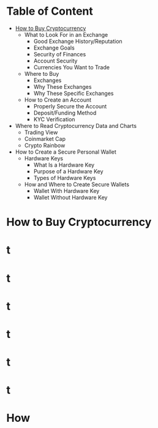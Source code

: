 # Table of Content

- [How to Buy Cryptocurrency](#How-to-Buy-Cryptocurrency)
    - What to Look For in an Exchange
        - Good Exchange History/Reputation
        - Exchange Goals
        - Security of Finances
        - Account Security
        - Currencies You Want to Trade
    - Where to Buy
        - Exchanges
        - Why These Exchanges
        - Why These Specific Exchanges
    - How to Create an Account
        - Properly Secure the Account
        - Deposit/Funding Method
        - KYC Verification
- Where to Read Cryptocurrency Data and Charts
    - Trading View
    - Coinmarket Cap
    - Crypto Rainbow
- How to Create a Secure Personal Wallet
    - Hardware Keys
        - What Is a Hardware Key
        - Purpose of a Hardware Key
        - Types of Hardware Keys
    - How and Where to Create Secure Wallets
        - Wallet With Hardware Key
        - Wallet Without Hardware Key   

# How to Buy Cryptocurrency
# t
# t
# t
# t
# t
# t
# How